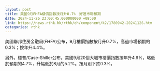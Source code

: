 ```yaml
---
layout: post
title: 美國9月FHFA樓價指數按月升0.7%　好過市場預期
date: 2024-11-26 23:00:45.000000000 +08:00
link: https://news.rthk.hk/rthk/ch/component/k2/1780942-20241126.htm
categories: rthk
---
```


美國聯邦住房金融局(FHFA)公布，9月樓價指數按月升0.7%，高過市場預期的0.3%；按年升4.4%。

另外，標普/Case-Shiller公布，美國9月20個大城市樓價指數按年升4.6%，略低於預期的4.7%，升幅低於8月的5.2%。按月則下跌0.3%。
